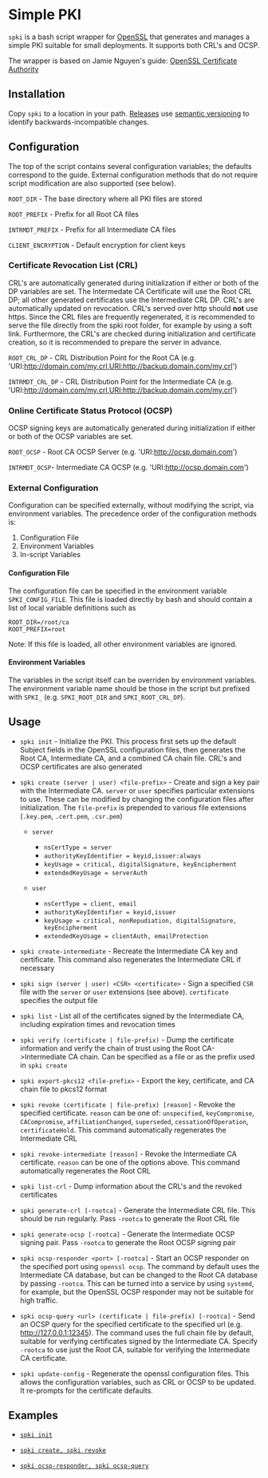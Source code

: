 # Simple PKI
`spki` is a bash script wrapper for [OpenSSL](https://github.com/openssl/openssl) that generates and manages a simple PKI suitable for small deployments. It supports both CRL's and OCSP.

The wrapper is based on Jamie Nguyen's guide: [OpenSSL Certificate Authority](https://jamielinux.com/docs/openssl-certificate-authority/ )
## Installation
Copy `spki` to a location in your path. [Releases](https://github.com/kaysond/spki/releases) use [semantic versioning](https://semver.org/) to identify backwards-incompatible changes.

## Configuration
The top of the script contains several configuration variables; the defaults correspond to the guide. External configuration methods that do not require script modification are also supported (see below).

`ROOT_DIR` - The base directory where all PKI files are stored

`ROOT_PREFIX` - Prefix for all Root CA files

`INTRMDT_PREFIX` - Prefix for all Intermediate CA files

`CLIENT_ENCRYPTION` - Default encryption for client keys

### Certificate Revocation List (CRL)
CRL's are automatically generated during initialization if either or both of the DP variables are set. The Intermedate CA Certificate will use the Root CRL DP; all other generated certificates use the Intermediate CRL DP. CRL's are automatically updated on revocation. CRL's served over http should **not** use https. Since the CRL files are frequently regenerated, it is recommended to serve the file directly from the spki root folder, for example by using a soft link. Furthermore, the CRL's are checked during initialization and certificate creation, so it is recommended to prepare the server in advance.

`ROOT_CRL_DP` - CRL Distribution Point for the Root CA (e.g. 'URI:http://domain.com/my.crl,URI:http://backup.domain.com/my.crl')

`INTRMDT_CRL_DP` - CRL Distribution Point for the Intermediate CA (e.g. 'URI:http://domain.com/my.crl,URI:http://backup.domain.com/my.crl')

### Online Certificate Status Protocol (OCSP)
OCSP signing keys are automatically generated during initialization if either or both of the OCSP variables are set.

`ROOT_OCSP` - Root CA OCSP Server (e.g. 'URI:http://ocsp.domain.com')

`INTRMDT_OCSP`- Intermediate CA OCSP (e.g. 'URI:http://ocsp.domain.com')

### External Configuration
Configuration can be specified externally, without modifying the script, via environment variables. The precedence order of the configuration methods is:
1. Configuration File
2. Environment Variables
3. In-script Variables

#### Configuration File
The configuration file can be specified in the environment variable `SPKI_CONFIG_FILE`. This file is loaded directly by bash and should contain a list of local variable definitions such as
```
ROOT_DIR=/root/ca
ROOT_PREFIX=root
```
Note: If this file is loaded, all other environment variables are ignored.

#### Environment Variables
The variables in the script itself can be overriden by environment variables. The environment variable name should be those in the script but prefixed with `SPKI_` (e.g. `SPKI_ROOT_DIR` and `SPKI_ROOT_CRL_DP`).

## Usage
* `spki init` - Initialize the PKI. This process first sets up the default Subject fields in the OpenSSL configuration files, then generates the Root CA, Intermediate CA, and a combined CA chain file. CRL's and OCSP certificates are also generated
* `spki create (server | user) <file-prefix>` - Create and sign a key pair with the Intermediate CA. `server` or `user` specifies particular extensions to use. These can be modified by changing the configuration files after initialization. The `file-prefix` is prepended to various file extensions (`.key.pem`, `.cert.pem`, `.csr.pem`)
  * `server`
    * `nsCertType = server`
    * `authorityKeyIdentifier = keyid,issuer:always`
    * `keyUsage = critical, digitalSignature, keyEncipherment`
    * `extendedKeyUsage = serverAuth`
 
  * `user`
    * `nsCertType = client, email`
    * `authorityKeyIdentifier = keyid,issuer`
    * `keyUsage = critical, nonRepudiation, digitalSignature, keyEncipherment`
    * `extendedKeyUsage = clientAuth, emailProtection`

* `spki create-intermediate` - Recreate the Intermediate CA key and certificate. This command also regenerates the Intermediate CRL if necessary
* `spki sign (server | user) <CSR> <certificate>` - Sign a specified `CSR` file with the `server` or `user` extensions (see above). `certificate` specifies the output file
* `spki list` - List all of the certificates signed by the Intermediate CA, including expiration times and revocation times
* `spki verify (certificate | file-prefix)` - Dump the certificate information and verify the chain of trust using the Root CA->Intermediate CA chain. Can be specified as a file or as the prefix used in `spki create`
* `spki export-pkcs12 <file-prefix>` - Export the key, certificate, and CA chain file to pkcs12 format
* `spki revoke (certificate | file-prefix) [reason]` - Revoke the specified certificate. `reason` can be one of: `unspecified`, `keyCompromise`, `CACompromise`, `affiliationChanged`, `superseded`, `cessationOfOperation`, `certificateHold`. This command automatically regenerates the Intermediate CRL
* `spki revoke-intermediate [reason]` - Revoke the Intermediate CA certificate. `reason` can be one of the options above. This command automatically regenerates the Root CRL
* `spki list-crl` - Dump information about the CRL's and the revoked certificates
* `spki generate-crl [-rootca]` - Generate the Intermediate CRL file. This should be run regularly. Pass `-rootca` to generate the Root CRL file
* `spki generate-ocsp [-rootca]` - Generate the Intermediate OCSP signing pair. Pass `-rootca` to generate the Root OCSP signing pair
* `spki ocsp-responder <port> [-rootca]` - Start an OCSP responder on the specified port using `openssl ocsp`. The command by default uses the Intermediate CA database, but can be changed to the Root CA database by passing `-rootca`. This can be turned into a service by using `systemd`, for example, but the OpenSSL OCSP responder may not be suitable for high traffic.
* `spki ocsp-query <url> (certificate | file-prefix) [-rootca]` - Send an OCSP query for the specified certificate to the specified url (e.g. http://127.0.0.1:12345). The command uses the full chain file by default, suitable for verifying certificates signed by the Intermediate CA. Specify `-rootca` to use just the Root CA, suitable for verifying the Intermediate CA certificate.
* `spki update-config` - Regenerate the openssl configuration files. This allows the configuration variables, such as CRL or OCSP to be updated. It re-prompts for the certificate defaults.


## Examples
* [`spki init`](https://asciinema.org/a/238438)

* [`spki create, spki revoke`](https://asciinema.org/a/238544)

* [`spki ocsp-responder, spki ocsp-query`](https://asciinema.org/a/238767)
